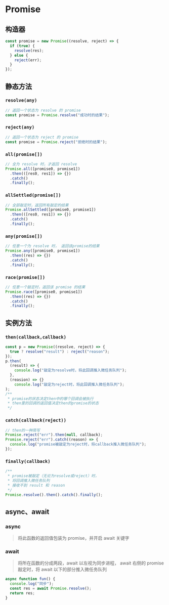 # Promise

## 构造器

```js
const promise = new Promise((resolve, reject) => {
  if (true) {
    resolve(res);
  } else {
    reject(err);
  }
});
```

## 静态方法

### `resolve(any)`

```js
// 返回一个状态为 resolve 的 promise
const promise = Promise.resolve("成功时的结果");
```

### `reject(any)`

```js
// 返回一个状态为 reject 的 promise
const promise = Promise.reject("拒绝时的结果");
```

### `all(promise[])`

```js
// 全为 resolve 时，才返回 resolve
Promise.all([promise0, promise1])
  .then(([res0, res1]) => {})
  .catch()
  .finally();
```

### `allSettled(promise[])`

```js
// 全部敲定时，返回所有敲定的结果
Promise.allSettled([promise0, promise1])
  .then(([res0, res1]) => {})
  .catch()
  .finally();
```

### `any(promise[])`

```js
// 任意一个为 resolve 时， 返回该promise的结果
Promise.any([promise0, promise1])
  .then((res) => {})
  .catch()
  .finally();
```

### `race(promise[])`

```js
// 任意一个敲定时，返回该 promise 的结果
Promise.race([promise0, promise1])
  .then((res) => {})
  .catch()
  .finally();
```

## 实例方法

### `then(callback,callback)`

```js
const p = new Promise((resolve, reject) => {
  true ? resolve("result") : reject("reason");
});
p.then(
  (result) => {
    console.log("敲定为resolve时，将此回调推入微任务队列");
  },
  (reasion) => {}
    console.log("敲定为reject时，将此回调推入微任务队列");
);
/**
 * promise的状态决定then中的哪个回调会被执行
 * then里的回调的返回值决定then的promise的状态
 */
```

### `catch(callback(reject))`

```js
// then的一种简写
Promise.reject("err").then(null, callback);
Promise.reject("err").catch((reason) => {
  console.log("promise被敲定为reject时，将callback推入微任务队列");
});
```

### `finally(callback)`

```js
/**
 * promise被敲定（无论为resolve或reject）时，
 * 将回调推入微任务队列
 * 接收不到 result 和 reason
 */
Promise.resolve().then().catch().finally();
```

## async、await

### async

> 将此函数的返回值包装为 promise，并开启 await 关键字

### await

> 将所在函数的分成两段，await 以左视为同步进程， await 右侧的 promise 敲定时，将 await 以下的部分推入微任务队列

```js
async function fun() {
  console.log("同步");
  const res = await Promise.resolve();
  return res;
}
```
